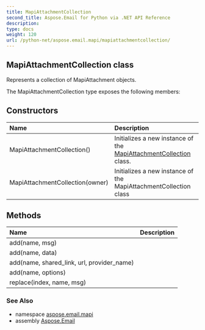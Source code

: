 ```yaml
---
title: MapiAttachmentCollection
second_title: Aspose.Email for Python via .NET API Reference
description: 
type: docs
weight: 120
url: /python-net/aspose.email.mapi/mapiattachmentcollection/
---
```


## MapiAttachmentCollection class

Represents a collection of MapiAttachment objects.

The MapiAttachmentCollection type exposes the following members:
## Constructors
| Name | Description |
| :- | :- |
|MapiAttachmentCollection()|Initializes a new instance of the [MapiAttachmentCollection](/email/python-net/aspose.email.mapi/mapiattachmentcollection/) class.|
|MapiAttachmentCollection(owner)|Initializes a new instance of the MapiAttachmentCollection class|
## Methods
| Name | Description |
| :- | :- |
|add(name, msg)|  |
|add(name, data)|  |
|add(name, shared_link, url, provider_name)|  |
|add(name, options)|  |
|replace(index, name, msg)|  |

### See Also

* namespace [aspose.email.mapi](/email/python-net/aspose.email.mapi/)
* assembly [Aspose.Email](/email/python-net/)

